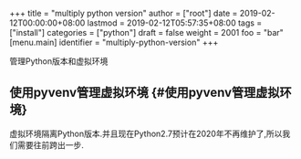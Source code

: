 +++
title = "multiply python version"
author = ["root"]
date = 2019-02-12T00:00:00+08:00
lastmod = 2019-02-12T05:57:35+08:00
tags = ["install"]
categories = ["python"]
draft = false
weight = 2001
foo = "bar"
[menu.main]
  identifier = "multiply-python-version"
+++

管理Python版本和虚拟环境
<!--more-->
<!--toc-->


## 使用pyvenv管理虚拟环境 {#使用pyvenv管理虚拟环境}

虚拟环境隔离Python版本.并且现在Python2.7预计在2020年不再维护了,所以我们需要往前跨出一步.
